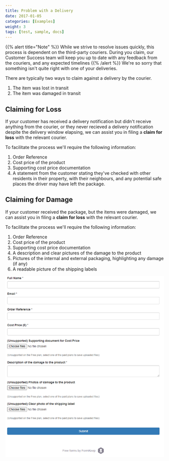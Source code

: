 ```yaml
---
title: Problem with a Delivery
date: 2017-01-05
categories: [Examples]
weight: 3
tags: [test, sample, docs]
---
```

{{% alert title="Note" %}}
While we strive to resolve issues quickly, this process is dependent on the third-party couriers. During you claim, our Customer Success team will keep you up to date with any feedback from the couriers, and any expected timelines
{{% /alert %}}
We're so sorry that something isn't quite right with one of your deliveries.

There are typically two ways to claim against a delivery by the courier.

1. The item was lost in transit
2. The item was damaged in transit

## Claiming for Loss

If your customer has received a delivery notification but didn't receive anything from the courier, or they never recieved a delivery notification despite the delivery window elapsing, we can assist you in filing a **claim for loss** with the relevant courier.

To facilitate the process we'll require the following information:
1. Order Reference
2. Cost price of the product
3. Supporting cost price documentation
4. A statement from the customer stating they've checked with other residents in their property, with their neighbours, and any potential safe places the driver may have left the package.

<div id="formkeep-embed" data-formkeep-url="https://formkeep.com/p/5d11199e440a5914c4310e2d08f769dc?embedded=1"></div>

<script type="text/javascript" src="https://pym.nprapps.org/pym.v1.min.js"></script>
<script type="text/javascript" src="https://formkeep-production-herokuapp-com.global.ssl.fastly.net/formkeep-embed.js"></script>

<!-- Get notified when the form is submitted, add your own code below: -->
<script>
const formkeepEmbed = document.querySelector('#formkeep-embed')

formkeepEmbed.addEventListener('formkeep-embed:submitting', _event => {
  console.log('Submitting form...')
})

formkeepEmbed.addEventListener('formkeep-embed:submitted', _event => {
  console.log('Submitted form...')
})
</script>

## Claiming for Damage

If your customer received the package, but the items were damaged, we can assist you in filing a **claim for loss** with the relevant courier.

To facilitate the process we'll require the following information:

1. Order Reference
2. Cost price of the product
3. Supporting cost price documentation
4. A description and clear pictures of the damage to the product
5. Pictures of the internal and external packaging, highlighting any damage (if any)
6. A readable picture of the shipping labels

![Claim for Damage Form](claim-for-damage.PNG "Claim for Damage Form")

